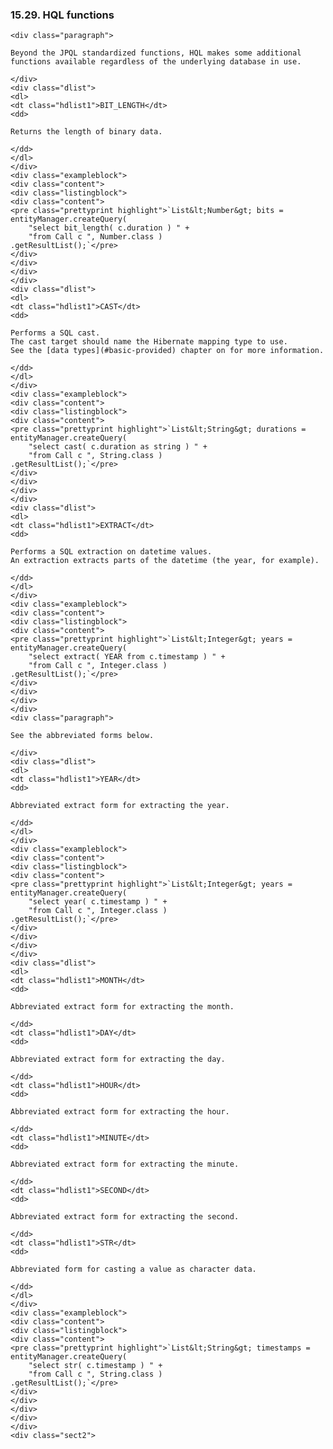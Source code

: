 ### 15.29. HQL functions

    <div class="paragraph">

    Beyond the JPQL standardized functions, HQL makes some additional functions available regardless of the underlying database in use.

    </div>
    <div class="dlist">
    <dl>
    <dt class="hdlist1">BIT_LENGTH</dt>
    <dd>

    Returns the length of binary data.

    </dd>
    </dl>
    </div>
    <div class="exampleblock">
    <div class="content">
    <div class="listingblock">
    <div class="content">
    <pre class="prettyprint highlight">`List&lt;Number&gt; bits = entityManager.createQuery(
        "select bit_length( c.duration ) " +
        "from Call c ", Number.class )
    .getResultList();`</pre>
    </div>
    </div>
    </div>
    </div>
    <div class="dlist">
    <dl>
    <dt class="hdlist1">CAST</dt>
    <dd>

    Performs a SQL cast.
    The cast target should name the Hibernate mapping type to use.
    See the [data types](#basic-provided) chapter on for more information.

    </dd>
    </dl>
    </div>
    <div class="exampleblock">
    <div class="content">
    <div class="listingblock">
    <div class="content">
    <pre class="prettyprint highlight">`List&lt;String&gt; durations = entityManager.createQuery(
        "select cast( c.duration as string ) " +
        "from Call c ", String.class )
    .getResultList();`</pre>
    </div>
    </div>
    </div>
    </div>
    <div class="dlist">
    <dl>
    <dt class="hdlist1">EXTRACT</dt>
    <dd>

    Performs a SQL extraction on datetime values.
    An extraction extracts parts of the datetime (the year, for example).

    </dd>
    </dl>
    </div>
    <div class="exampleblock">
    <div class="content">
    <div class="listingblock">
    <div class="content">
    <pre class="prettyprint highlight">`List&lt;Integer&gt; years = entityManager.createQuery(
        "select extract( YEAR from c.timestamp ) " +
        "from Call c ", Integer.class )
    .getResultList();`</pre>
    </div>
    </div>
    </div>
    </div>
    <div class="paragraph">

    See the abbreviated forms below.

    </div>
    <div class="dlist">
    <dl>
    <dt class="hdlist1">YEAR</dt>
    <dd>

    Abbreviated extract form for extracting the year.

    </dd>
    </dl>
    </div>
    <div class="exampleblock">
    <div class="content">
    <div class="listingblock">
    <div class="content">
    <pre class="prettyprint highlight">`List&lt;Integer&gt; years = entityManager.createQuery(
        "select year( c.timestamp ) " +
        "from Call c ", Integer.class )
    .getResultList();`</pre>
    </div>
    </div>
    </div>
    </div>
    <div class="dlist">
    <dl>
    <dt class="hdlist1">MONTH</dt>
    <dd>

    Abbreviated extract form for extracting the month.

    </dd>
    <dt class="hdlist1">DAY</dt>
    <dd>

    Abbreviated extract form for extracting the day.

    </dd>
    <dt class="hdlist1">HOUR</dt>
    <dd>

    Abbreviated extract form for extracting the hour.

    </dd>
    <dt class="hdlist1">MINUTE</dt>
    <dd>

    Abbreviated extract form for extracting the minute.

    </dd>
    <dt class="hdlist1">SECOND</dt>
    <dd>

    Abbreviated extract form for extracting the second.

    </dd>
    <dt class="hdlist1">STR</dt>
    <dd>

    Abbreviated form for casting a value as character data.

    </dd>
    </dl>
    </div>
    <div class="exampleblock">
    <div class="content">
    <div class="listingblock">
    <div class="content">
    <pre class="prettyprint highlight">`List&lt;String&gt; timestamps = entityManager.createQuery(
        "select str( c.timestamp ) " +
        "from Call c ", String.class )
    .getResultList();`</pre>
    </div>
    </div>
    </div>
    </div>
    </div>
    <div class="sect2">
